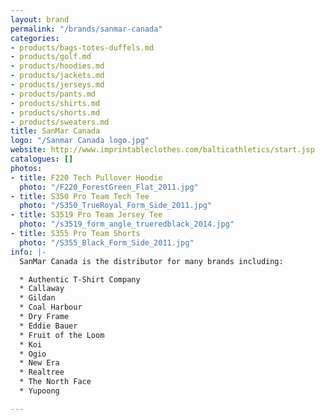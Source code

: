 ```yaml
---
layout: brand
permalink: "/brands/sanmar-canada"
categories:
- products/bags-totes-duffels.md
- products/golf.md
- products/hoodies.md
- products/jackets.md
- products/jerseys.md
- products/pants.md
- products/shirts.md
- products/shorts.md
- products/sweaters.md
title: SanMar Canada
logo: "/Sanmar Canada logo.jpg"
website: http://www.imprintableclothes.com/balticathletics/start.jsp
catalogues: []
photos:
- title: F220 Tech Pullover Hoodie
  photo: "/F220_ForestGreen_Flat_2011.jpg"
- title: S350 Pro Team Tech Tee
  photo: "/S350_TrueRoyal_Form_Side_2011.jpg"
- title: S3519 Pro Team Jersey Tee
  photo: "/s3519_form_angle_trueredblack_2014.jpg"
- title: S355 Pro Team Shorts
  photo: "/S355_Black_Form_Side_2011.jpg"
info: |-
  SanMar Canada is the distributor for many brands including:

  * Authentic T-Shirt Company
  * Callaway
  * Gildan
  * Coal Harbour
  * Dry Frame
  * Eddie Bauer
  * Fruit of the Loom
  * Koi
  * Ogio
  * New Era
  * Realtree
  * The North Face
  * Yupoong

---
```

